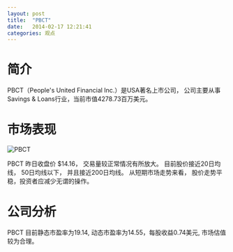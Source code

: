 ```yaml
---
layout: post
title:  "PBCT"
date:   2014-02-17 12:21:41
categories: 观点
---
```


# 简介
PBCT（People's United Financial Inc.）是USA著名上市公司，
公司主要从事Savings & Loans行业，当前市值4278.73百万美元。

# 市场表现

![PBCT](http://finviz.com/chart.ashx?t=PBCT&ty=c&ta=1&p=d&s=l)

PBCT 昨日收盘价 $14.16，
交易量较正常情况有所放大。
目前股价接近20日均线，
50日均线以下，
并且接近200日均线。
从短期市场走势来看，
股价走势平稳，投资者应减少无谓的操作。

# 公司分析
PBCT 目前静态市盈率为19.14, 动态市盈率为14.55，每股收益0.74美元,
市场估值较为合理。
